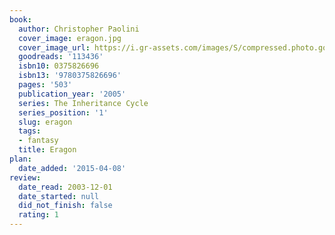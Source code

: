 ```yaml
---
book:
  author: Christopher Paolini
  cover_image: eragon.jpg
  cover_image_url: https://i.gr-assets.com/images/S/compressed.photo.goodreads.com/books/1366212852l/113436._SX98_.jpg
  goodreads: '113436'
  isbn10: 0375826696
  isbn13: '9780375826696'
  pages: '503'
  publication_year: '2005'
  series: The Inheritance Cycle
  series_position: '1'
  slug: eragon
  tags:
  - fantasy
  title: Eragon
plan:
  date_added: '2015-04-08'
review:
  date_read: 2003-12-01
  date_started: null
  did_not_finish: false
  rating: 1
---
```

